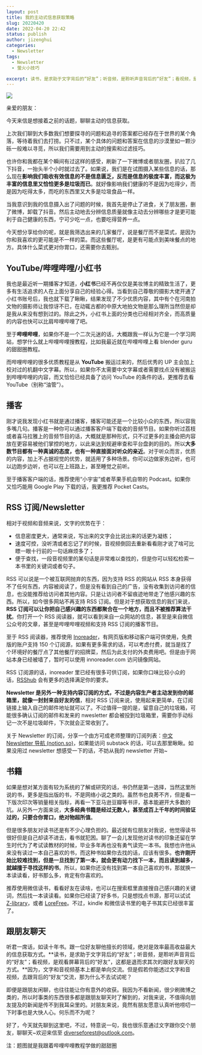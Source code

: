 ```yaml
---
layout: post
title: 我的主动式信息获取策略
slug: 20220420
date: 2022-04-20 22:42
status: publish
author: jizenghui
categories: 
  - Newsletter
tags:
  - Newsletter
  - 萤火小技巧

excerpt: 读书，是求助于文字背后的“好友”；听音频，是聆听声音背后的“好友”；看视频，是观看屏幕背后的“好友”，这都是退而求其次的跟好友聊天的方式。因为，文字和音视频基本上都是单向交流。但是假若你能透过文字和音视频，去跟背后的“好友”交流，那为什么不去试试呢？
---
```


![](https://s2.loli.net/2022/04/21/UalsGL695MWCIbe.png)

亲爱的朋友：

今天来信是想接着之前的话题，聊聊主动的信息获取。

上次我们聊到大多数我们想要探寻的问题和追寻的答案都已经存在于世界的某个角落，等待着我们去打捞。只不过，某个具体的问题和答案在信息的沙漠里如一颗沙砾一般难以寻觅，所以我们需要用到主动的搜索和过滤技巧。

也许你和我都在某个瞬间有过这样的感受，刷新了一下微博或者朋友圈，扒拉了几下抖音，一抬头半个小时就过去了。如果说，我们是在试图摄入某些信息的话，那么现在**影响我们吸收有效信息的不是信息匮乏，反而是信息的极度丰富，而这极为丰富的信息里又恰恰更多是垃圾而已**。就好像影响我们健康的不是因为吃得少，而是因为吃得太多，而吃的东西里又大多是垃圾食品一样。

当我意识到我的信息摄入出了问题的时候，我首先是停止了进食，关了朋友圈，删了微博，卸载了抖音。然后主动地去分辨信息质量就像主动去分辨哪些才是更可能利于自己健康的东西，宁可少吃一点，也要吃得营养一点。

今天想分享给你的呢，就是我筛选出来的几家餐厅，说是餐厅而不是菜式，是因为你和我喜欢的更可能是不一样的菜。而这些餐厅呢，是更有可能点到美味餐点的地方。具体什么菜式更对你胃口，还需要你去甄别。

## YouTube/哔哩哔哩/小红书

我也是最近听一期播客才知道，**小红书**已经不再仅仅是美妆博主的精致生活了，更多有生活追求的人在上面分享自己的经验心得。当看到自己尊敬的摄影大佬开通了小红书账号后，我也就下载了瞅瞅，结果发现了不少优质内容，其中有个在河南拍文物的摄影师让我惊讶不已，在动辄古都的中原大地拍文物是那么理所当然但是却是我从来没有想到过的。除此之外，小红书上面的分类也已经相对齐全，而高质量的内容也快可以比肩哔哩哔哩了吧。

至于**哔哩哔哩**，如果你不是一个二次元迷的话，大概跟我一样认为它是一个学习网站，想学什么就上哔哩哔哩搜教程，比如我最近就在哔哩哔哩上看 blender guru 的甜甜圈教程。

而哔哩哔哩的很多优质教程是从 **YouTube** 搬运过来的，然后优秀的 UP 主会加上校对过的机翻中文字幕。所以，如果你不太需要中文字幕或者需要找点没有被搬运到哔哩哔哩的内容，而又恰恰已经具备了访问 YouTube 的条件的话，更推荐去看 YouTube（别称“油管”）。

## 播客

刚才说我发现小红书就是通过播客，播客可能还是一个比较小众的东西，所以容我多嘴几句。播客是一种你可以通过播客客户端下载收的音频节目。如果你听过荔枝或者喜马拉雅上的音频节目的话，大概就是那种形式，只不过更多的主播会把内容放在更容易被他们掌控的地方，以此来达到规避审查和平台盘剥的目的。所以**大多数节目都有一种真诚的态度，也有一种直接面对听众的亲近**。对于听众而言，优质的内容，加上不占据视觉的优势，就适用了多种场景。你可以边做家务边听，也可以边跑步边听，也可以在上班路上，甚至睡觉之前听。

至于播客客户端的话，推荐使用“小宇宙”或者苹果手机自带的 Podcast。如果你又恰巧能用 Google Play 下载的话，我更推荐 Pocket Casts。

## RSS 订阅/Newsletter

相对于视频和音频来说，文字的优势在于：

- 信息密度更大，通常来说，写出来的文字会比说出来的话更为凝练；
- 速度可控，没听清或者忘记了的时候，音视频倒回去重新看看刚才说了啥可比瞟一眼十行前的一句话麻烦多了；
- 便于查找，一段音视频里的某句话是非常难以查找的，但是你可以轻松检索一本书里的关键词或者句子。

RSS 可以说是一个被互联网抛弃的东西，因为支持 RSS 的网站从 RSS 本身获得不了任何东西，内容被阅读了，但是没有看到自己的广告，没有收集到访问者的信息，也没能推荐给访问者其他内容。只是让访问者不留痕迹地带走了他感兴趣的东西。所以，如今很多网站不再支持 RSS 订阅。但是对于想获取信息的我们来说，**RSS 订阅可以让你把自己感兴趣的东西都聚合在一个地方，而且不被推荐算法干扰**。你打开一个 RSS 阅读器，就可以看到来自一众网站的信息，甚至是来自微信公众号的文章，甚至是哔哩哔哩视频和支持 RSS 订阅的播客节目。

至于 RSS 阅读器，推荐使用 [Inoreader](https://www.innoreader.com/)，有网页版和移动客户端可供使用，免费版的账户支持 150 个订阅源，如果有更多需求的话，可以考虑付费，就当是找了个环境好的餐厅点了其他餐厅的招牌菜，然后为此支付的外卖费用吧。但是由于网站本身已经被墙了，暂时可以使用 innoreader.com 访问镜像网站。

RSS 订阅源的话，inoreader 里已经有很多可供订阅，如果你口味比较小众的话，[RSShub](https://docs.rsshub.app/) 会有更多的选择满足你的要求。

**Newsletter 是另外一种支持内容订阅的方式，不过是内容生产者主动发到你的邮箱里，就像一封封来自好友的信**，相对 RSS 订阅来说，使用起来更简单，在订阅链接上输入自己的邮件地址就可以了。不过值得一提的是，留意自己的垃圾箱，可能很多确认订阅的邮件和发来的 nwesletter 都会被投到垃圾箱里，需要你手动标记一次不是垃圾邮件，下次就会正常收到了。

关于 Newsletter 的订阅，分享一个由方可成老师整理的订阅列表：[中文 Newsletter 导航 (notion.so)](https://www.notion.so/kfang/Newsletter-68ee46c0a4574f659fb8a873ead438c6)，如果能访问 substack 的话，可以去那里瞅瞅。如果没用过 newsletter 想感受一下的话，不妨从我的 newsletter 开始~

## 书籍

如果是想对某方面有较为系统的了解或研究的话，书仍然是第一选择，当然这里所说的书，更多是指出版的书，不是网络小说之类的。虽然书也良莠不齐，但是看一下版次印次等销量相关指标，再看一下亚马逊豆瓣等书评，基本能避开大多数的坑。从另外一方面来说，**大多经典书籍是经过无数人，甚至成百上千年的时间验证过的，只要合你胃口，绝对物超所值**。

但是很多朋友对读书还是有不少心理负担的。最近就有位朋友对我说，他觉得读书很好但是自己却读不进去，看书就犯困。聊了一会儿发现他对读书的印象还留在学生时代为了考试读教材的时候，毕业多年再也没有勇气读完一本书。我想也许他从来没有读过一本自己喜欢的书，而这种书如果你去找的话，应该有很多。**也许刚开始比较难找到，但是一旦找到了第一本，就会更有动力找下一本，而且读到越多，就越擅于寻找这样的书**。所以，如果你还没有找到第一本自己喜欢的书，那就换一本读读看，好书那么多，肯定有你喜欢的。

推荐使用微信读书，看看好友在读啥，也可以在搜索框里直接搜自己感兴趣的关键词，然后找一本读读看。如果你已经读了好多书，只是想找点书源，那可以试试 [Z-library](https://1lib.domains)，或者 [LoreFree](https://lorefree.com/)。不过，kindle 和微信读书里的电子书其实已经很丰富了。

## 跟朋友聊天

听君一席话，如读十年书。跟一位好友聊他擅长的领域，绝对是效率最高收益最大的信息获取方式。**读书，是求助于文字背后的“好友”；听音频，是聆听声音背后的“好友”；看视频，是观看屏幕背后的“好友”，这都是退而求其次的跟好友聊天的方式。**因为，文字和音视频基本上都是单向交流。但是假若你能透过文字和音视频，去跟背后的“好友”交流，那为什么不去试试呢？

即便是跟朋友闲聊，也往往能让你有意外的收获。我因为不看新闻，很少刷微博之类的，所以时事类的东西很多都是跟朋友聊天时了解到的，对我来说，不值得向朋友提及的新闻是传不到我耳朵里的。对朋友来说，竟然有朋友愿意认真听他唠叨一下时事也是大快人心。何乐而不为呢？

好了，今天就先聊到这里吧，不过，特意说一句，我也很乐意通过文字跟你交个朋友，聊聊天~欢迎来信至 diverseforest@outlook.com。

注：题图就是我跟着哔哩哔哩教程学做的甜甜圈
